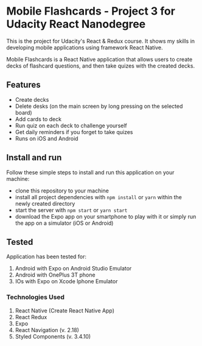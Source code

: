 # Mobile Flashcards - Project 3 for Udacity React Nanodegree

This is the project for Udacity's React & Redux course.
It shows my skills in developing mobile applications using framework React Native.

Mobile Flashcards is a React Native application that allows users to create decks of
flashcard questions, and then take quizes with the created decks. 

## Features

* Create decks
* Delete desks (on the main screen by long pressing on the selected board)
* Add cards to deck
* Run quiz on each deck to challenge yourself
* Get daily reminders if you forget to take quizes
* Runs on iOS and Android

## Install and run

Follow these simple steps to install and run this application on your machine:

* clone this repository to your machine
* install all project dependencies with `npm install` or `yarn` within the newly created directory
* start the server with `npm start` or `yarn start` 
* download the Expo app on your smartphone to play with it or simply run the app on a simulator (iOS or Android)

## Tested

Application has been tested for:
1. Android with Expo on Android Studio Emulator
2. Android with OnePlus 3T phone
3. IOs with Expo on Xcode Iphone Emulator

### Technologies Used
1. React Native (Create React Native App)
2. React Redux
3. Expo
4. React Navigation (v. 2.18)
5. Styled Components (v. 3.4.10)


